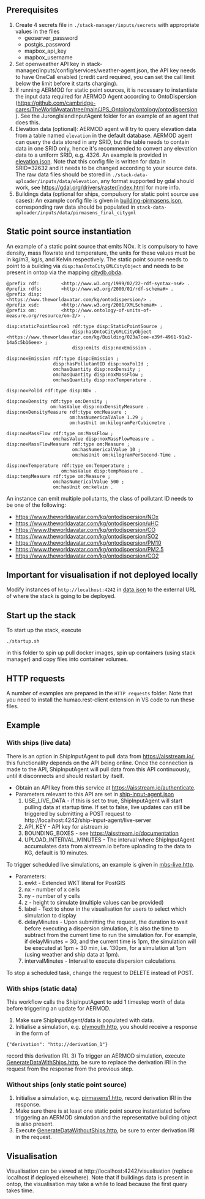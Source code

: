 ## Prerequisites
1) Create 4 secrets file in `./stack-manager/inputs/secrets` with appropriate values in the files
    - geoserver_password
    - postgis_password
    - mapbox_api_key
    - mapbox_username
2) Set openweather API key in stack-manager/inputs/config/services/weather-agent.json, the API key needs to have OneCall enabled (credit card required, you can set the call limit below the limit before it starts charging).
3) If running AERMOD for static point sources, it is necessary to instantiate the input data required for AERMOD Agent according to OntoDispersion (https://github.com/cambridge-cares/TheWorldAvatar/tree/main/JPS_Ontology/ontology/ontodispersion). See the JurongIslandInputAgent folder for an example of an agent that does this.
4) Elevation data (optional):
AERMOD agent will try to query elevation data from a table named `elevation` in the default database. AERMOD agent can query the data stored in any SRID, but the table needs to contain data in one SRID only, hence it's recommended to convert any elevation data to a uniform SRID, e.g. 4326. An example is provided in [elevation.json]. Note that this config file is written for data in SRID=32632 and it needs to be changed according to your source data. The raw data files should be stored in `./stack-data-uploader/inputs/data/elevation`, any format supported by gdal should work, see https://gdal.org/drivers/raster/index.html for more info.
5) Buildings data (optional for ships, compulsory for static point source use cases):
An example config file is given in [building-pirmasens.json], corresponding raw data should be populated in `stack-data-uploader/inputs/data/pirmasens_final_citygml`

## Static point source instantiation
An example of a static point source that emits NOx. It is compulsory to have density, mass flowrate and temperature, the units for these values must be in kg/m3, kg/s, and Kelvin respectively. The static point source needs to point to a building via `disp:hasOntoCityGMLCityObject` and needs to be present in ontop via the mapping [citydb.obda].
```
@prefix rdf:        <http://www.w3.org/1999/02/22-rdf-syntax-ns#> .
@prefix rdfs:       <http://www.w3.org/2000/01/rdf-schema#> .
@prefix disp:	    <https://www.theworldavatar.com/kg/ontodispersion/> .
@prefix xsd:        <http://www.w3.org/2001/XMLSchema#> .
@prefix om:         <http://www.ontology-of-units-of-measure.org/resource/om-2/> .

disp:staticPointSource1 rdf:type disp:StaticPointSource ;
                        disp:hasOntoCityGMLCityObject <https://www.theworldavatar.com/kg/Building/023a7cee-e39f-4961-91a2-14a5c5b16eee> ;
						disp:emits disp:noxEmission .

disp:noxEmission rdf:type disp:Emission ;
                 disp:hasPollutantID disp:noxPolId ;
				 om:hasQuantity disp:noxDensity ;
				 om:hasQuantity disp:noxMassFlow ;
				 om:hasQuantity disp:noxTemperature .

disp:noxPolId rdf:type disp:NOx .

disp:noxDensity rdf:type om:Density ;
                om:hasValue disp:noxDensityMeasure .
disp:noxDensityMeasure rdf:type om:Measure ;
                       om:hasNumericalValue 1.29 ;
					   om:hasUnit om:kilogramPerCubicmetre .
					   
disp:noxMassFlow rdf:type om:MassFlow ;
                 om:hasValue disp:noxMassFlowMeasure .
disp:noxMassFlowMeasure rdf:type om:Measure ;
                        om:hasNumericalValue 10 ;
						om:hasUnit om:kilogramPerSecond-Time .
						
disp:noxTemperature rdf:type om:Temperature ;
                    om:hasValue disp:tempMeasure .
disp:tempMeasure rdf:type om:Measure ;
                 om:hasNumericalValue 500 ;
				 om:hasUnit om:kelvin .
```

An instance can emit multiple pollutants, the class of pollutant ID needs to be one of the following:
- <https://www.theworldavatar.com/kg/ontodispersion/NOx>
- <https://www.theworldavatar.com/kg/ontodispersion/uHC>
- <https://www.theworldavatar.com/kg/ontodispersion/CO>
- <https://www.theworldavatar.com/kg/ontodispersion/SO2>
- <https://www.theworldavatar.com/kg/ontodispersion/PM10>
- <https://www.theworldavatar.com/kg/ontodispersion/PM2.5>
- <https://www.theworldavatar.com/kg/ontodispersion/CO2>

## Important for visualisation if not deployed locally
Modify instances of `http://localhost:4242` in [data.json] to the external URL of where the stack is going to be deployed.

## Start up the stack

To start up the stack, execute
```
./startup.sh
```
in this folder to spin up pull docker images, spin up containers (using stack manager) and copy files into container volumes.

## HTTP requests 
A number of examples are prepared in the `HTTP requests` folder. Note that you need to install the humao.rest-client extension in VS code to run these files.

## Example 
### With ships (live data)
There is an option in ShipInputAgent to pull data from https://aisstream.io/, this functionality depends on the API being online. Once the connection is made to the API, ShipInputAgent will pull data from this API continuously, until it disconnects and should restart by itself.

- Obtain an API key from this service at https://aisstream.io/authenticate.
- Parameters relevant to this API are set in [ship-input-agent.json]
    1) USE_LIVE_DATA - if this is set to true, ShipInputAgent will start pulling data at startup time. If set to false, live updates can still be triggered by submitting a POST request to http://localhost:4242/ship-input-agent/live-server
    2) API_KEY - API key for aistream.io
    3) BOUNDING_BOXES - see https://aisstream.io/documentation 
    4) UPLOAD_INTERVAL_MINUTES - The interval where ShipInputAgent accumulates data from aistream.io before uploading to the data to KG, default is 10 minutes.

To trigger scheduled live simulations, an example is given in [mbs-live.http]. 
- Parameters:
    1) ewkt - Extended WKT literal for PostGIS
    2) nx - number of x cells
    3) ny - number of y cells
    4) z - height to simulate (multiple values can be provided)
    5) label - Text to show in the visualisation for users to select which simulation to display
    6) delayMinutes - Upon submitting the request, the duration to wait before executing a dispersion simulation, it is also the time to subtract from the current time to run the simulation for. For example, if delayMinutes = 30, and the current time is 1pm, the simulation will be executed at 1pm + 30 min, i.e. 130pm, for a simulation at 1pm (using weather and ship data at 1pm).
    7) intervalMinutes - Interval to execute dispersion calculations.

To stop a scheduled task, change the request to DELETE instead of POST.

### With ships (static data) 
This workflow calls the ShipInputAgent to add 1 timestep worth of data before triggering an update for AERMOD.
1) Make sure ShipInputAgent/data is populated with data.
2) Initialise a simulation, e.g. [plymouth.http], you should receive a response in the form of 
```
{"derivation": "http://derivation_1"}
```
record this derivation IRI.
3) To trigger an AERMOD simulation, execute [GenerateDataWithShips.http], be sure to replace the derivation IRI in the request from the response from the previous step.

### Without ships (only static point source)
1) Initialise a simulation, e.g. [pirmasens1.http], record derivation IRI in the response.
2) Make sure there is at least one static point source instantiated before triggering an AERMOD simulation and the representative building object is also present.
3) Execute [GenerateDataWithoutShips.http], be sure to enter derivation IRI in the request.

## Visualisation
Visualisation can be viewed at http://localhost:4242/visualisation (replace localhost if deployed elsewhere). Note that if buildings data is present in ontop, the visualisation may take a while to load because the first query takes time. 

<!-- links -->
[ship-input-agent.json]: ./stack-manager/inputs/config/services/ship-input-agent.json
[mbs-live.http]: <./HTTP requests/trigger update/mbs-live.http>
[GenerateDataWithoutShips.http]: <./HTTP requests/trigger update/GenerateDataWithoutShips.http>
[plymouth.http]: <./HTTP requests/initialisation/plymouth.http>
[pirmasens1.http]: <./HTTP requests/initialisation/pirmasens1.http>
[GenerateDataWithShips.http]: <./HTTP requests/trigger update/GenerateDataWithShips.http>
[citydb.obda]: <./stack-data-uploader/inputs/data/pirmasens_final_citygml/citydb.obda>
[building-pirmasens.json]: ./stack-data-uploader/inputs/config/building-pirmasens.json
[elevation.json]: ./stack-data-uploader/inputs/config/elevation.json
[data.json]: ./stack-manager/inputs/data/visualisation/data.json